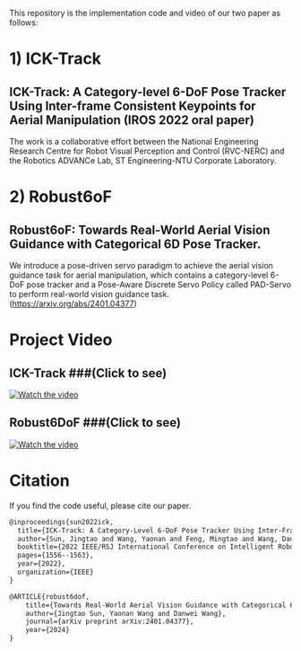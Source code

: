 This repository is the implementation code and video of our two paper as follows:

# 1) ICK-Track
## ICK-Track: A Category-level 6-DoF Pose Tracker Using Inter-frame Consistent Keypoints for Aerial Manipulation (IROS 2022 oral paper)

The work is a collaborative effort between the National Engineering Research Centre for Robot Visual Perception and Control (RVC-NERC) and the Robotics ADVANCe Lab, ST Engineering-NTU Corporate Laboratory.

# 2) Robust6oF
## Robust6oF: Towards Real-World Aerial Vision Guidance with Categorical 6D Pose Tracker.
We introduce a pose-driven servo paradigm to achieve the aerial vision guidance task for aerial manipulation, which contains a category-level 6-DoF pose tracker and a Pose-Aware Discrete Servo Policy called PAD-Servo to perform real-world vision guidance task. (https://arxiv.org/abs/2401.04377)
# Project Video
## ICK-Track ###(Click to see)
[![Watch the video](https://img.youtube.com/vi/TDmsd99Apzc/maxresdefault.jpg)](https://youtu.be/TDmsd99Apzc)
## Robust6DoF ###(Click to see)
[![Watch the video](https://img.youtube.com/vi/U4oY-x_ROtg/maxresdefault.jpg)](https://youtu.be/U4oY-x_ROtg)
# Citation
If you find the code useful, please cite our paper.
```latex
@inproceedings{sun2022ick,
  title={ICK-Track: A Category-Level 6-DoF Pose Tracker Using Inter-Frame Consistent Keypoints for Aerial Manipulation},
  author={Sun, Jingtao and Wang, Yaonan and Feng, Mingtao and Wang, Danwei and Zhao, Jiawen and Stachniss, Cyrill and Chen, Xieyuanli},
  booktitle={2022 IEEE/RSJ International Conference on Intelligent Robots and Systems (IROS)},
  pages={1556--1563},
  year={2022},
  organization={IEEE}
}

@ARTICLE{robust6dof,
	title={Towards Real-World Aerial Vision Guidance with Categorical 6D Pose Tracker},
	author={Jingtao Sun, Yaonan Wang and Danwei Wang},
	journal={arXiv preprint arXiv:2401.04377},
	year={2024}
}
```


